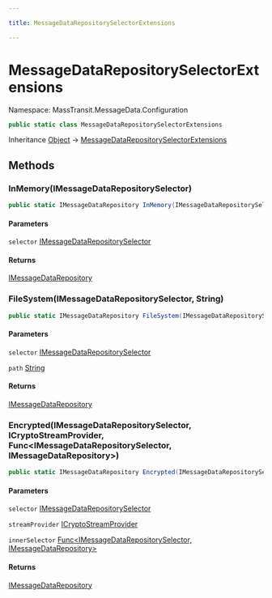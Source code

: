 ```yaml
---

title: MessageDataRepositorySelectorExtensions

---
```


# MessageDataRepositorySelectorExtensions

Namespace: MassTransit.MessageData.Configuration

```csharp
public static class MessageDataRepositorySelectorExtensions
```

Inheritance [Object](https://learn.microsoft.com/en-us/dotnet/api/system.object) → [MessageDataRepositorySelectorExtensions](../masstransit-messagedata-configuration/messagedatarepositoryselectorextensions)

## Methods

### **InMemory(IMessageDataRepositorySelector)**

```csharp
public static IMessageDataRepository InMemory(IMessageDataRepositorySelector selector)
```

#### Parameters

`selector` [IMessageDataRepositorySelector](../masstransit-configuration/imessagedatarepositoryselector)<br/>

#### Returns

[IMessageDataRepository](../../masstransit-abstractions/masstransit/imessagedatarepository)<br/>

### **FileSystem(IMessageDataRepositorySelector, String)**

```csharp
public static IMessageDataRepository FileSystem(IMessageDataRepositorySelector selector, string path)
```

#### Parameters

`selector` [IMessageDataRepositorySelector](../masstransit-configuration/imessagedatarepositoryselector)<br/>

`path` [String](https://learn.microsoft.com/en-us/dotnet/api/system.string)<br/>

#### Returns

[IMessageDataRepository](../../masstransit-abstractions/masstransit/imessagedatarepository)<br/>

### **Encrypted(IMessageDataRepositorySelector, ICryptoStreamProvider, Func\<IMessageDataRepositorySelector, IMessageDataRepository\>)**

```csharp
public static IMessageDataRepository Encrypted(IMessageDataRepositorySelector selector, ICryptoStreamProvider streamProvider, Func<IMessageDataRepositorySelector, IMessageDataRepository> innerSelector)
```

#### Parameters

`selector` [IMessageDataRepositorySelector](../masstransit-configuration/imessagedatarepositoryselector)<br/>

`streamProvider` [ICryptoStreamProvider](../masstransit-serialization/icryptostreamprovider)<br/>

`innerSelector` [Func\<IMessageDataRepositorySelector, IMessageDataRepository\>](https://learn.microsoft.com/en-us/dotnet/api/system.func-2)<br/>

#### Returns

[IMessageDataRepository](../../masstransit-abstractions/masstransit/imessagedatarepository)<br/>
